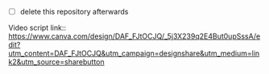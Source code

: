 - [ ] delete this repository afterwards

Video script link:: https://www.canva.com/design/DAF_FJtOCJQ/_5j3X239q2E4But0upSssA/edit?utm_content=DAF_FJtOCJQ&utm_campaign=designshare&utm_medium=link2&utm_source=sharebutton

